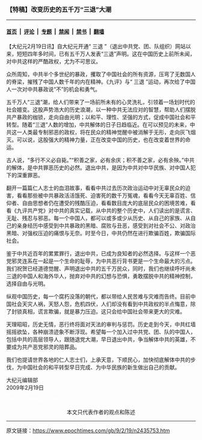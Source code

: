 ### 【特稿】改变历史的五千万“三退”大潮

---

#### [首页](../../../..?n2435753) &nbsp;|&nbsp; [评论](../../../../../epoch-comment?n2435753) &nbsp;|&nbsp; [专题](../../../../../epoch-special?n2435753) &nbsp;|&nbsp; [禁闻](../../../../../epoch-news?n2435753) &nbsp;|&nbsp; [禁书](../../../../../books?n2435753) &nbsp;|&nbsp; [翻墙](https://github.com/gfw-breaker/nogfw/blob/master/README.md?n2435753)


<div class="post_content" id="artbody" itemprop="articleBody">
 <!-- article content begin -->
 <p>
  【大纪元2月19日讯】自大纪元开通“
  <ok href="https://www.epochtimes.com/gb/tag/%E4%B8%89%E9%80%80.html">
   三退
  </ok>
  ”（退出中共党、团、队组织）网站以来，短短四年多时间，已有五千万人发表“三退”声明。这在中国历史上前所未闻，对中共这样的严酷政权，尤为不可思议。
 </p>
 <p>
  众所周知，中共半个多世纪的暴政，攫取了中国社会的所有资源，压弯了无数国人的脊梁，摧残了中国人数千年的内在精神。《九评》与“
  <ok href="https://www.epochtimes.com/gb/tag/%E4%B8%89%E9%80%80.html">
   三退
  </ok>
  ”运动，再次给了中国人一次对中共暴政说“不”的机会和勇气。
 </p>
 <p>
  五千万人“三退”潮，给人们带来了一场前所未有的心灵洗礼，引领着一场划时代的社会嬗变。这股声势浩大的历史浪潮，以一种中共无法应对的智慧，帮助人们摆脱共产暴政的枷锁，走向自由光明；以和平、理性、坚强的方式，促成中国社会和平转型。随着“三退”人数的增加，中共解体的日子日趋临近。在可以预见的未来，中共这一人类最专制邪恶的政权，将在民众的精神觉醒中被消解于无形，走向灰飞烟灭。可以说，这股强大的精神力量，正在改变中国的历史，也在改变着世界的命运。
 </p>
 <p>
  古人说，“多行不义必自毙。”“积善之家，必有余庆；积不善之家，必有余殃。”中共的解体，是中共罪恶历史的必然。退出中共，是因为中共对中华民族、对中国人犯下的深重罪恶。
 </p>
 <p>
  翻开一篇篇仁人志士的血泪故事，看看中共过去历次政治运动中对无辜民众的迫害，看看那些被中共暴政活活饿死、迫害死的数千万冤魂，看看今天无辜百姓、信仰者、自由思想者仍在遭受的残酷压迫，看看数目庞大的底层民众的困境苦难，看看《九评共产党》对中共的真实记载，从中共的整个历史中，人们读出的是谎言、无耻、残忍与邪恶。每一个中国人，都可以或多或少从历史、从自己的家族、从自己的亲身经历中感受到中共暴政的黑暗、腐败与丑恶，感受到对社会不公、对政治黑暗、对强权压迫的痛恨与无奈。时至今日，中共仍然在进行欺骗百姓，欺骗国际社会。
 </p>
 <p>
  鉴于中共近百年的累累罪行，退出中共，已成为良知者的必然选择。与这样一个恶党邪灵连系在一起是一个生命的耻辱，为中共恶行背书更是一个生命最大的污点。我们祝贺已经道德觉醒、声明退出中共的五千万民众，同时，我们也继续呼吁尚未三退的中国人和海外华人，抛弃对中共的幻想与恐惧，勇敢摆脱中共的精神控制，选择自由与光明。
 </p>
 <p>
  纵观中国历史，每一个腐朽没落的朝代，都以带给人民苦难与灾难而告终。目前中国社会天灾人祸，天怒人怨，危机四伏，人们却没有看到中共政权的半点悔意，除了封锁真相，谎言欺骗，就是暴力压迫。这只会给中国社会带来更大的灾难。
 </p>
 <p>
  天理昭昭，历史无情，恶行终将面对天法的审判与惩罚。历史走到今天，中共红墙摇摇欲坠，各种崩溃迹象不断浮现。希望每一个加入过中共党、团、队的中国人，包括中共的高层领导人，跟随退党大潮，早日退出中共，争当解体中共的英雄，不要成为共产恶党邪灵的陪葬品。
 </p>
 <p>
  我们也提请世界各地的仁人志士们，上承天意，下顺民心，加快彻底解体中共的步伐，为中国社会的和平转型早日完成、为中华民族的新生做出自己的贡献。
 </p>
 <p>
  大纪元编辑部
  <br/>
  2009年2月19日
 </p>
 <p>
  <p>
   <font color="#ffffff">
    (http://www.dajiyuan.com)
   </font>
   <br/>
   <center>
    <font class="GY13">
     本文只代表作者的观点和陈述
    </font>
   </center>
  </p>
  <!-- article content end -->
  <div id="below_article_ad">
  </div>
 </p>
</div>


---

原文链接：https://www.epochtimes.com/gb/9/2/19/n2435753.htm